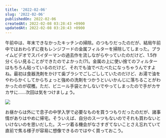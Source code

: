 ```yaml
---
title: '2022-02-06'
slug: '2022-02-06'
publishedOn: 2022-02-06
createdAt: 2022-02-08 03:28:43 +0900
updatedAt: 2022-02-08 03:28:43 +0900
---
```

午前中は、年末できなかったキッチンの掃除。のつもりだったのだが、結局午前中ではおわらずに夜もレンジフードの金属フィルターを掃除してしまった。プライムビデオでスパイダーマンの過去作を流しながらやっていたのだけど、1.5作分くらい見ることができたのでよかった(?)。金属の上に使い捨てのフィルターはもちろん貼っているのだけど、それでも油でべたべたになっちゃうんですよね。最初は食器洗剤をかけて歯ブラシでごしごししていたのだけど、お湯で油をやわらかくしてからちょっと強めの洗剤をつかうといいかんじに落ちることがわかったのが収穫。ただ、ビニール手袋とかしないでやってしまったので手がカサカサに……次回は気をつけましょう。

![](https://lh3.googleusercontent.com/pw/AM-JKLUmIfzoeuiToCfCq_Cgc6S60f4DArDAfieoeSAPmcBmduWwB-DrI5biCgAiCTLzQf9eNnpPS57bIuJjzC-_rHQ2ERD7b8hXUSjr9hgpGqlvZdWeamWGzlYOuq-0u8WUep2Uu6opoHFPy6J1H8-FgFvGfQ=w1200-no)


お昼からは外にで息子の中学入学で必要なものを買うつもりだったのだが、諸事情がありはやめに帰宅。そういえば、自分のスーツもないのでそれも買わないといけないのを思いだした。スーツ着る機会がなさすぎてないことさえ忘れていて直前で焦る様子が容易に想像できるのではやく買っておこう。
